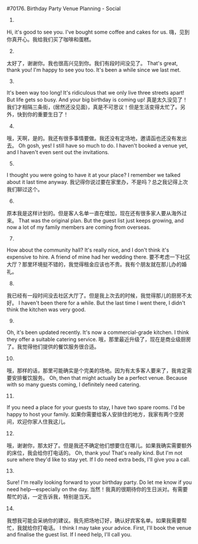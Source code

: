 #70176. Birthday Party Venue Planning - Social

1.
Hi, it's good to see you. I've bought some coffee and cakes for us.
嗨，见到你真开心。我给我们买了咖啡和蛋糕。

2.
太好了，谢谢你。我也很高兴见到你。我们有段时间没见了。
That's great, thank you! I'm happy to see you too. It's been a while since we last met.

3.
It's been way too long! It's ridiculous that we only live three streets apart! But life gets so busy. And your big birthday is coming up!
真是太久没见了！我们才相隔三条街，(居然还没见面)，真是不可思议！但是生活变得太忙了。另外，快到你的重要生日了！

4.
哦，天啊，是的。我还有很多事情要做。我还没有定场地，邀请函也还没有发出去。
Oh gosh, yes! I still have so much to do. I haven't booked a venue yet, and I haven't even sent out the invitations.

5.
I thought you were going to have it at your place? I remember we talked about it last time anyway.
我记得你说过要在家里办，不是吗？总之我记得上次我们聊过这个。

6.
原本我是这样计划的。但是客人名单一直在增加，现在还有很多家人要从海外过来。
That was the original plan. But the guest list just keeps growing, and now a lot of my family members are coming from overseas.

7.
How about the community hall? It's really nice, and I don't think it's expensive to hire. A friend of mine had her wedding there.
要不考虑一下社区大厅？那里环境挺不错的，我觉得租金应该也不贵。我有个朋友就在那儿办的婚礼。

8.
我已经有一段时间没去社区大厅了。但是我上次去的时候，我觉得那儿的厨房不太好。
I haven't been there for a while. But the last time I went there, I didn't think the kitchen was very good.

9.
Oh, it's been updated recently. It's now a commercial-grade kitchen. I think they offer a suitable catering service.
哦，那里最近升级了，现在是商业级厨房了。我觉得他们提供的餐饮服务很合适。

10.
哦，那样的话，那里可能确实是个完美的场地。因为有太多客人要来了，我肯定需要安排餐饮服务。
Oh, then that might actually be a perfect venue. Because with so many guests coming, I definitely need catering.

11.
If you need a place for your guests to stay, I have two spare rooms. I'd be happy to host your family.
如果你需要给客人安排住的地方，我家有两个空房间，欢迎你家人住我这儿。

12.
哦，谢谢你，那太好了。但是我还不确定他们想要住在哪儿。如果我确实需要额外的床位，我会给你打电话的。
Oh, thank you! That's really kind. But I'm not sure where they'd like to stay yet. If I do need extra beds, I'll give you a call.

13.
Sure! I'm really looking forward to your birthday party. Do let me know if you need help—especially on the day.
当然！我真的很期待你的生日派对。有需要帮忙的话，一定告诉我，特别是当天。

14.
我想我可能会采纳你的建议。我先把场地订好，确认好宾客名单。如果我需要帮忙，我就给你打电话。
I think I may take your advice. First, I'll book the venue and finalise the guest list. If I need help, I'll call you.